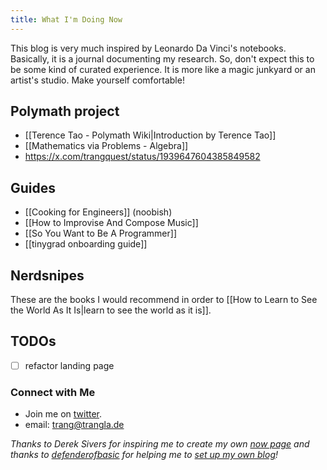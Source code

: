 ```yaml
---
title: What I'm Doing Now
---
```

This blog is very much inspired by Leonardo Da Vinci's notebooks. Basically, it is a journal documenting my research. So, don't expect this to be some kind of curated experience. It is more like a magic junkyard or an artist's studio. Make yourself comfortable!
## Polymath project

- [[Terence Tao - Polymath Wiki|Introduction by Terence Tao]]
- [[Mathematics via Problems - Algebra]]
- https://x.com/trangquest/status/1939647604385849582

## Guides

- [[Cooking for Engineers]] (noobish)
- [[How to Improvise And Compose Music]]
- [[So You Want to Be A Programmer]]
- [[tinygrad onboarding guide]]

## Nerdsnipes

These are the books I would recommend in order to [[How to Learn to See the World As It Is|learn to see the world as it is]].

## TODOs

- [   ] refactor landing page

### Connect with Me
- Join me on [twitter](https://x.com/trangquest).
- email: trang@trangla.de


*Thanks to Derek Sivers for inspiring me to create my own [now page](https://nownownow.com/about) and thanks to [defenderofbasic](https://x.com/DefenderOfBasic) for helping me to [set up my own blog](https://github.com/DefenderOfBasic/obsidian-quartz-template)!*